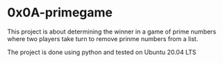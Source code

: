 # 0x0A-primegame

This project is about determining the winner in a game of prime numbers where two players take turn to remove prinme numbers from a list.

The project is done using python and tested on Ubuntu 20.04 LTS
